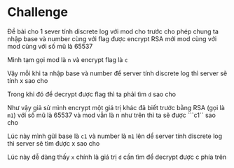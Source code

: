 # Challenge
Đề bài cho 1 sever tính discrete log với mod cho trước cho phép chung ta nhập base và number cùng với flag được encrypt  RSA mới mod cùng với mod củng với số mũ là
65537

Mình tạm gọi mod là ```n``` và encrypt flag là ```c```

Vậy mỗi khi ta nhập base và number để server tính discrete log thì server sẽ tính x sao cho


Trong khi đó để decrypt được flag thì ta phải tìm ```d``` sao cho 


Như vậy giả sử mình encrypt một giá trị khác đã biết trước bằng RSA (gọi là ```m1```) với số mũ là 65537 và mod vẫn là n như trên thì ta sẽ được ```c1`` sao cho 

Lúc này mình gửi base là ```c1``` và number là ```m1``` lên dể server tính discrete log thì server sẽ tìm được x sao cho 


Lúc này dễ dàng thấy ```x``` chính là giá trị ```d``` cần tìm để decrypt được c phía trên



